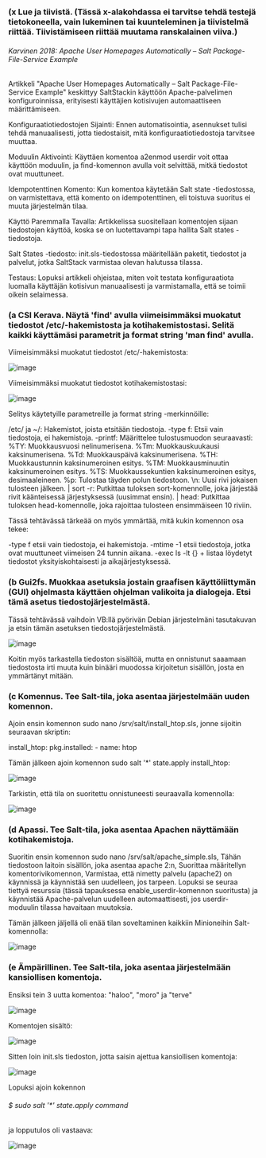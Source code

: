 ### (x  Lue ja tiivistä. (Tässä x-alakohdassa ei tarvitse tehdä testejä tietokoneella, vain lukeminen tai kuunteleminen ja tiivistelmä riittää. Tiivistämiseen riittää muutama ranskalainen viiva.)
###### Karvinen 2018: Apache User Homepages Automatically – Salt Package-File-Service Example
Artikkeli "Apache User Homepages Automatically – Salt Package-File-Service Example" keskittyy SaltStackin käyttöön Apache-palvelimen konfiguroinnissa, erityisesti käyttäjien kotisivujen automaattiseen määrittämiseen.

Konfiguraatiotiedostojen Sijainti:
Ennen automatisointia, asennukset tulisi tehdä manuaalisesti, jotta tiedostaisit, mitä konfiguraatiotiedostoja tarvitsee muuttaa.

Moduulin Aktivointi:
Käyttäen komentoa a2enmod userdir voit ottaa käyttöön moduulin, ja find-komennon avulla voit selvittää, mitkä tiedostot ovat muuttuneet.

Idempotenttinen Komento:
Kun komentoa käytetään Salt state -tiedostossa, on varmistettava, että komento on idempotenttinen, eli toistuva suoritus ei muuta järjestelmän tilaa.

Käyttö Paremmalla Tavalla:
Artikkelissa suositellaan komentojen sijaan tiedostojen käyttöä, koska se on luotettavampi tapa hallita Salt states -tiedostoja.

Salt States -tiedosto:
init.sls-tiedostossa määritellään paketit, tiedostot ja palvelut, jotka SaltStack varmistaa olevan halutussa tilassa.

Testaus:
Lopuksi artikkeli ohjeistaa, miten voit testata konfiguraatiota luomalla käyttäjän kotisivun manuaalisesti ja varmistamalla, että se toimii oikein selaimessa.

### (a CSI Kerava. Näytä 'find' avulla viimeisimmäksi muokatut tiedostot /etc/-hakemistosta ja kotihakemistostasi. Selitä kaikki käyttämäsi parametrit ja format string 'man find' avulla.

 Viimeisimmäksi muokatut tiedostot /etc/-hakemistosta:

![image](https://github.com/vilikaihola/Palvelinten-hallinta/assets/148875596/a9ae24d4-1214-4668-a319-c333ba64494e)

Viimeisimmäksi muokatut tiedostot kotihakemistostasi:

![image](https://github.com/vilikaihola/Palvelinten-hallinta/assets/148875596/1d87fe10-052a-45e5-bfae-ffc84a71f628)

Selitys käytetyille parametreille ja format string -merkinnöille:

/etc/ ja ~/: Hakemistot, joista etsitään tiedostoja.
-type f: Etsii vain tiedostoja, ei hakemistoja.
-printf: Määrittelee tulostusmuodon seuraavasti:
%TY: Muokkausvuosi nelinumerisena.
%Tm: Muokkauskuukausi kaksinumerisena.
%Td: Muokkauspäivä kaksinumerisena.
%TH: Muokkaustunnin kaksinumeroinen esitys.
%TM: Muokkausminuutin kaksinumeroinen esitys.
%TS: Muokkaussekuntien kaksinumeroinen esitys, desimaaleineen.
%p: Tulostaa täyden polun tiedostoon.
\n: Uusi rivi jokaisen tulosteen jälkeen.
| sort -r: Putkittaa tuloksen sort-komennolle, joka järjestää rivit käänteisessä järjestyksessä (uusimmat ensin).
| head: Putkittaa tuloksen head-komennolle, joka rajoittaa tulosteen ensimmäiseen 10 riviin.

Tässä tehtävässä tärkeää on myös ymmärtää, mitä kukin komennon osa tekee:

-type f etsii vain tiedostoja, ei hakemistoja.
-mtime -1 etsii tiedostoja, jotka ovat muuttuneet viimeisen 24 tunnin aikana.
-exec ls -lt {} + listaa löydetyt tiedostot yksityiskohtaisesti ja aikajärjestyksessä.

### (b  Gui2fs. Muokkaa asetuksia jostain graafisen käyttöliittymän (GUI) ohjelmasta käyttäen ohjelman valikoita ja dialogeja. Etsi tämä asetus tiedostojärjestelmästä.

Tässä tehtävässä vaihdoin VB:llä pyörivän Debian järjestelmäni tasutakuvan ja etsin tämän asetuksen tiedostojärjestelmästä. 

![image](https://github.com/vilikaihola/Palvelinten-hallinta/assets/148875596/2f9f77a8-7f33-4f86-a946-f0287f3601e6)

Koitin myös tarkastella tiedoston sisältöä, mutta en onnistunut saaamaan tiedostosta irti muuta kuin binääri muodossa kirjoitetun sisällön, josta en ymmärtänyt mitään.
### (c  Komennus. Tee Salt-tila, joka asentaa järjestelmään uuden komennon.


Ajoin ensin komennon sudo nano /srv/salt/install_htop.sls, jonne sijoitin seuraavan skriptin:

install_htop:
  pkg.installed:
    - name: htop

Tämän jälkeen ajoin komennon sudo salt '*' state.apply install_htop: 

![image](https://github.com/vilikaihola/Palvelinten-hallinta/assets/148875596/6ac4fd60-3bd6-41eb-8ab6-f29c11275bd1)

 Tarkistin, että tila on suoritettu onnistuneesti seuraavalla komennolla:

 ![image](https://github.com/vilikaihola/Palvelinten-hallinta/assets/148875596/045346f4-e705-49c1-9931-c7b172908e63)

### (d Apassi. Tee Salt-tila, joka asentaa Apachen näyttämään kotihakemistoja.

Suoritin ensin komennon sudo nano /srv/salt/apache_simple.sls, Tähän tiedostoon laitoin sisällön, joka asentaa apache 2:n, Suorittaa määritellyn komentorivikomennon, Varmistaa, että nimetty palvelu (apache2) on käynnissä ja käynnistää sen uudelleen, jos tarpeen. Lopuksi se seuraa tiettyä resurssia (tässä tapauksessa enable_userdir-komennon suoritusta) ja käynnistää Apache-palvelun uudelleen automaattisesti, jos userdir-moduulin tilassa havaitaan muutoksia. 

Tämän jälkeen jäljellä oli enää tilan soveltaminen kaikkiin Minioneihin Salt-komennolla:

![image](https://github.com/vilikaihola/Palvelinten-hallinta/assets/148875596/a671dee1-1516-4fc1-b58d-4f2de162674f)


### (e Ämpärillinen. Tee Salt-tila, joka asentaa järjestelmään kansiollisen komentoja.

Ensiksi tein 3 uutta komentoa: "haloo", "moro" ja "terve"

![image](https://github.com/vilikaihola/Palvelinten-hallinta/assets/148875596/4e5237a3-07a1-4a99-859a-d86b9dead8e7)

Komentojen sisältö:

![image](https://github.com/vilikaihola/Palvelinten-hallinta/assets/148875596/cce8ad5f-bf88-4986-b533-8ab9e754392f)

Sitten loin init.sls tiedoston, jotta saisin ajettua kansiollisen komentoja:

![image](https://github.com/vilikaihola/Palvelinten-hallinta/assets/148875596/f06159c9-0d33-4c4c-82b5-d68a3e67d009)

Lopuksi ajoin kokennon 
###### $ sudo salt '*' state.apply command 
ja lopputulos oli vastaava:


![image](https://github.com/vilikaihola/Palvelinten-hallinta/assets/148875596/144d1d95-2224-4249-9eeb-f425b6cf7999)
